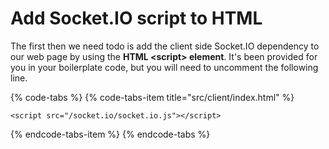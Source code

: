 # Add Socket.IO script to HTML

The first then we need todo is add the client side Socket.IO dependency to our web page by using the **HTML &lt;script&gt; element**. It's been provided for you in your boilerplate code, but you will need to uncomment the following line.

{% code-tabs %}
{% code-tabs-item title="src/client/index.html" %}
```markup
<script src="/socket.io/socket.io.js"></script>
```
{% endcode-tabs-item %}
{% endcode-tabs %}

### 

